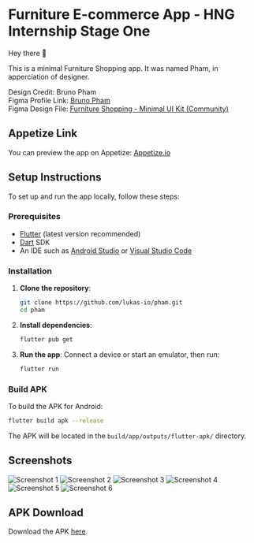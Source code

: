 # Furniture E-commerce App - HNG Internship Stage One

Hey there 👋

This is a minimal Furniture Shopping app. It was named Pham, in apperciation of designer.

Design Credit: Bruno Pham  
Figma Profile Link: [Bruno Pham](https://www.figma.com/@brunodesign)  
Figma Design File: [Furniture Shopping - Minimal UI Kit (Community)](https://www.figma.com/design/2CmKZ6lcLgLPJg60gUYOKs/Furniture-Shopping---Minimal-UI-Kit-(Community)?node-id=1-192&t=yAstruNuAAb9J6qo-1)

## Appetize Link

You can preview the app on Appetize: [Appetize.io](https://appetize.io/app/uulaqbsauxkxdem23wm2o7aayu)

## Setup Instructions

To set up and run the app locally, follow these steps:

### Prerequisites

- [Flutter](https://flutter.dev/docs/get-started/install) (latest version recommended)
- [Dart](https://dart.dev/get-dart) SDK
- An IDE such as [Android Studio](https://developer.android.com/studio) or [Visual Studio Code](https://code.visualstudio.com/)

### Installation

1. **Clone the repository**:
   ```bash
   git clone https://github.com/lukas-io/pham.git
   cd pham
   ```

2. **Install dependencies**:
   ```bash
   flutter pub get
   ```

3. **Run the app**:
   Connect a device or start an emulator, then run:
   ```bash
   flutter run
   ```

### Build APK

To build the APK for Android:
```bash
flutter build apk --release
```
The APK will be located in the `build/app/outputs/flutter-apk/` directory.

## Screenshots

![Screenshot 1](https://github.com/Lukas-io/pham/assets/120050725/ba0fb486-9118-4974-8157-bdf2499ed17f)
![Screenshot 2](https://github.com/Lukas-io/pham/assets/120050725/1d0c19b3-b261-4708-99e3-b6ae3c5dd72e)
![Screenshot 3](https://github.com/Lukas-io/pham/assets/120050725/648fe350-37bd-446d-a309-e3299014f09a)
![Screenshot 4](https://github.com/Lukas-io/pham/assets/120050725/bf463ae7-0321-4c15-be01-7ff175256998)
![Screenshot 5](https://github.com/Lukas-io/pham/assets/120050725/eea11263-4450-40f3-84fa-80ea5ba8fa30)
![Screenshot 6](https://github.com/Lukas-io/pham/assets/120050725/3ba313ae-4501-4d79-a8ee-942fcc4346c7)

## APK Download

Download the APK [here](https://appetize.io/app/uulaqbsauxkxdem23wm2o7aayu).
